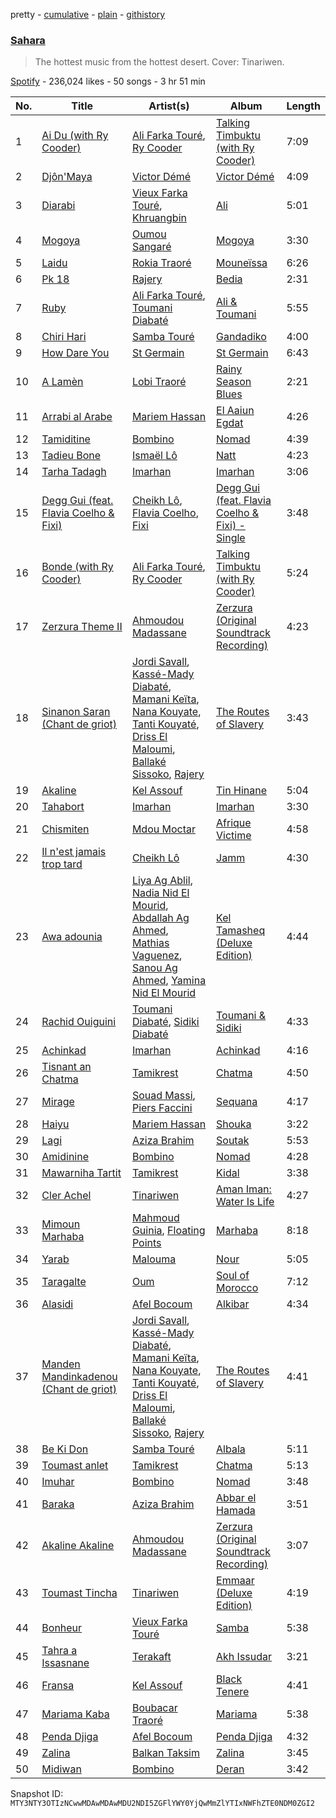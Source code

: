pretty - [cumulative](/playlists/cumulative/37i9dQZF1DWWuJFsTMqHYX.md) - [plain](/playlists/plain/37i9dQZF1DWWuJFsTMqHYX) - [githistory](https://github.githistory.xyz/mackorone/spotify-playlist-archive/blob/main/playlists/plain/37i9dQZF1DWWuJFsTMqHYX)

### [Sahara](https://open.spotify.com/playlist/37i9dQZF1DWWuJFsTMqHYX)

> The hottest music from the hottest desert\. Cover: Tinariwen.

[Spotify](https://open.spotify.com/user/spotify) - 236,024 likes - 50 songs - 3 hr 51 min

| No. | Title | Artist(s) | Album | Length |
|---|---|---|---|---|
| 1 | [Ai Du \(with Ry Cooder\)](https://open.spotify.com/track/3c6wivu78aLN7ZXp8UbpaI) | [Ali Farka Touré](https://open.spotify.com/artist/3mNygoyrEKLgo6sx0MzwOL), [Ry Cooder](https://open.spotify.com/artist/1CPwHx5lgVxv0rfcp7UXLx) | [Talking Timbuktu \(with Ry Cooder\)](https://open.spotify.com/album/2MSgPFGGgIn5EqLezjLpt9) | 7:09 |
| 2 | [Djôn'Maya](https://open.spotify.com/track/2JlQOgJZdvQ5YJrVxY13wQ) | [Victor Démé](https://open.spotify.com/artist/1FCJ4zmRfkGUOtY65Jettg) | [Victor Démé](https://open.spotify.com/album/4psXSB62XvHZ0c3fg2udob) | 4:09 |
| 3 | [Diarabi](https://open.spotify.com/track/36huM0UOR9A17TYAape2Xg) | [Vieux Farka Touré](https://open.spotify.com/artist/4PmxbsWP1u0TnvqcrIA9ze), [Khruangbin](https://open.spotify.com/artist/2mVVjNmdjXZZDvhgQWiakk) | [Ali](https://open.spotify.com/album/4dfAJiDQHQf4dGX0ZdtxPh) | 5:01 |
| 4 | [Mogoya](https://open.spotify.com/track/3aPOQ6TdIuAW8m1KZid1Hv) | [Oumou Sangaré](https://open.spotify.com/artist/65CKKZilbcSKkAPC9a5Mvh) | [Mogoya](https://open.spotify.com/album/43euCDOikmefRS29Y55pLX) | 3:30 |
| 5 | [Laidu](https://open.spotify.com/track/05CF4ATpqROLTQVYABNZ3W) | [Rokia Traoré](https://open.spotify.com/artist/6sz0k1q2aEtG5dxEgr4YWV) | [Mouneïssa](https://open.spotify.com/album/21Tj95e18stlS6SetlwqAa) | 6:26 |
| 6 | [Pk 18](https://open.spotify.com/track/2PdCpqwqkFbGB0dJXFMsvu) | [Rajery](https://open.spotify.com/artist/3PxqYlOoVs3HftCle5jaNB) | [Bedia](https://open.spotify.com/album/0kYFx3FSDDd4igHJ0ZGdWd) | 2:31 |
| 7 | [Ruby](https://open.spotify.com/track/56K7H3Ipsce0Csn2v4u8kZ) | [Ali Farka Touré](https://open.spotify.com/artist/3mNygoyrEKLgo6sx0MzwOL), [Toumani Diabaté](https://open.spotify.com/artist/2nCACYdIndYchzX4bxLcTW) | [Ali & Toumani](https://open.spotify.com/album/14uhq1loNIOTT23aRo4oCi) | 5:55 |
| 8 | [Chiri Hari](https://open.spotify.com/track/1YQmUOQUxVeHebdKBX6m71) | [Samba Touré](https://open.spotify.com/artist/3XHp0LmHYLkVBPsH3B66zi) | [Gandadiko](https://open.spotify.com/album/33aNFeKXCZ15cxpN5S9nSB) | 4:00 |
| 9 | [How Dare You](https://open.spotify.com/track/4W3W4cbErPT3JCW60IxKKj) | [St Germain](https://open.spotify.com/artist/484sZUYmnRXN84zmk3GY1n) | [St Germain](https://open.spotify.com/album/5ckt4gstaOg1VlCqyLtrLT) | 6:43 |
| 10 | [A Lamèn](https://open.spotify.com/track/4bT1rl9bnULJw7ivrXozfQ) | [Lobi Traoré](https://open.spotify.com/artist/5uycig9ettxM7vWsZt4Rzp) | [Rainy Season Blues](https://open.spotify.com/album/01PrHxFNvBdEZr99c03s3M) | 2:21 |
| 11 | [Arrabi al Arabe](https://open.spotify.com/track/4anx9dy5q5vU1B0kwNRmrR) | [Mariem Hassan](https://open.spotify.com/artist/6uDfHkEF9G0FoBa97NTr4O) | [El Aaiun Egdat](https://open.spotify.com/album/1M46BfgAnMu8p5P8DjUQ1p) | 4:26 |
| 12 | [Tamiditine](https://open.spotify.com/track/2st24VONuY9hqiGAPkhyua) | [Bombino](https://open.spotify.com/artist/7s4I6rDvTcdBDKElVbtsAN) | [Nomad](https://open.spotify.com/album/6Zv8PkjigCztS7AON6ZuZe) | 4:39 |
| 13 | [Tadieu Bone](https://open.spotify.com/track/2a5WbaVANXN8Dj4aNmBosD) | [Ismaël Lô](https://open.spotify.com/artist/4EBRPnSYtrfmwptEMOSCV8) | [Natt](https://open.spotify.com/album/4mIsprnNBBsFjR8xPu60TT) | 4:23 |
| 14 | [Tarha Tadagh](https://open.spotify.com/track/2LQwuRI1h4Q4qk4HzK9zE2) | [Imarhan](https://open.spotify.com/artist/1KQ1687z0hWSabx0YswG54) | [Imarhan](https://open.spotify.com/album/2aLKNhNF3szhUQY3AJoGgL) | 3:06 |
| 15 | [Degg Gui \(feat\. Flavia Coelho & Fixi\)](https://open.spotify.com/track/2m9TLj1eU3qZT895FOIm0v) | [Cheikh Lô](https://open.spotify.com/artist/6CFWXwqEBUi0UFoIIxmg9h), [Flavia Coelho](https://open.spotify.com/artist/4Lu4jDj4ky1wxvRDgL90tc), [Fixi](https://open.spotify.com/artist/4ZdJ35EaWtMCvdbczspFET) | [Degg Gui \(feat\. Flavia Coelho & Fixi\) \- Single](https://open.spotify.com/album/06B14KCKiA5UbBebBZiuLx) | 3:48 |
| 16 | [Bonde \(with Ry Cooder\)](https://open.spotify.com/track/7L5FEYVfpIEGHJOv6gZ6EW) | [Ali Farka Touré](https://open.spotify.com/artist/3mNygoyrEKLgo6sx0MzwOL), [Ry Cooder](https://open.spotify.com/artist/1CPwHx5lgVxv0rfcp7UXLx) | [Talking Timbuktu \(with Ry Cooder\)](https://open.spotify.com/album/2MSgPFGGgIn5EqLezjLpt9) | 5:24 |
| 17 | [Zerzura Theme II](https://open.spotify.com/track/4I7WbrlfomZlIv4mveJ76x) | [Ahmoudou Madassane](https://open.spotify.com/artist/5oQlmxzNKhiA2LWU40F6rm) | [Zerzura \(Original Soundtrack Recording\)](https://open.spotify.com/album/1YUKsFUMyCT59pqnOaWoAt) | 4:23 |
| 18 | [Sinanon Saran \(Chant de griot\)](https://open.spotify.com/track/1ASQZ8acmZj1IOFoXggUf9) | [Jordi Savall](https://open.spotify.com/artist/3faEZMpTmZFXpELU1EwWNL), [Kassé\-Mady Diabaté](https://open.spotify.com/artist/6N7tKxTPH9T8uU3TdBzphC), [Mamani Keïta](https://open.spotify.com/artist/5v8Qrpoya6Bf8Yaus5aVk6), [Nana Kouyate](https://open.spotify.com/artist/6l4EqiNfXnYMZhIGVvaiu0), [Tanti Kouyaté](https://open.spotify.com/artist/0EENHq2cnaZWYyQt4bL5Ey), [Driss El Maloumi](https://open.spotify.com/artist/2HnfCI3Zf6r0hWwGJ8p2aB), [Ballaké Sissoko](https://open.spotify.com/artist/0OQeMFqoRD5clB0cPYVbxY), [Rajery](https://open.spotify.com/artist/3PxqYlOoVs3HftCle5jaNB) | [The Routes of Slavery](https://open.spotify.com/album/5iRJeFmgDETMCRPFP0Y1pp) | 3:43 |
| 19 | [Akaline](https://open.spotify.com/track/0V9DjtOmk3yxz8HeEyxYsY) | [Kel Assouf](https://open.spotify.com/artist/5mu6VL20oyfrkqOW61w7p9) | [Tin Hinane](https://open.spotify.com/album/58tahxJBcMrtsbp0s3amh2) | 5:04 |
| 20 | [Tahabort](https://open.spotify.com/track/1fd4zR1mI316y8y8Yq5txJ) | [Imarhan](https://open.spotify.com/artist/1KQ1687z0hWSabx0YswG54) | [Imarhan](https://open.spotify.com/album/2aLKNhNF3szhUQY3AJoGgL) | 3:30 |
| 21 | [Chismiten](https://open.spotify.com/track/5RHN9R3BqScU4Jzu84U7pZ) | [Mdou Moctar](https://open.spotify.com/artist/48dgx7iGqLQ3E5KO3pzd94) | [Afrique Victime](https://open.spotify.com/album/3ZZMK1Hd8E9Uzj1Tycdlf2) | 4:58 |
| 22 | [Il n'est jamais trop tard](https://open.spotify.com/track/2YEs2mLzFu8RcdAHFQghhv) | [Cheikh Lô](https://open.spotify.com/artist/6CFWXwqEBUi0UFoIIxmg9h) | [Jamm](https://open.spotify.com/album/4sh5kAaYaucu6sFbAakF2y) | 4:30 |
| 23 | [Awa adounia](https://open.spotify.com/track/4oYwvjJ2Yq3Yn4Fqgn3uOg) | [Liya Ag Ablil](https://open.spotify.com/artist/5hMboy5Fq7s4pF0Q5ebJj5), [Nadia Nid El Mourid](https://open.spotify.com/artist/4Xuwu3Fe7lYLHIkvGVlpsb), [Abdallah Ag Ahmed](https://open.spotify.com/artist/1vve6wGaMkX00i8HShL2wS), [Mathias Vaguenez](https://open.spotify.com/artist/7w1rIetgb3qOd0TA5OEZ0d), [Sanou Ag Ahmed](https://open.spotify.com/artist/78RQ22utV6xA4BoB0dUQWY), [Yamina Nid El Mourid](https://open.spotify.com/artist/6yvYW6kcEnqrFPZc8CYoxS) | [Kel Tamasheq \(Deluxe Edition\)](https://open.spotify.com/album/2rMmfXa4lfk9o4vkcOeVRH) | 4:44 |
| 24 | [Rachid Ouiguini](https://open.spotify.com/track/6py8BqF0Lk1P8YoXXTRw5P) | [Toumani Diabaté](https://open.spotify.com/artist/2nCACYdIndYchzX4bxLcTW), [Sidiki Diabaté](https://open.spotify.com/artist/0ShXtJGjzmboEPVOvIdbQA) | [Toumani & Sidiki](https://open.spotify.com/album/0e9dYHAAknjGXVtXxKK3WV) | 4:33 |
| 25 | [Achinkad](https://open.spotify.com/track/3HsUImLYZkBYmCLAtvRFVl) | [Imarhan](https://open.spotify.com/artist/1KQ1687z0hWSabx0YswG54) | [Achinkad](https://open.spotify.com/album/18mh747W9C4QbHRDhSZUjr) | 4:16 |
| 26 | [Tisnant an Chatma](https://open.spotify.com/track/32ORiXJSpjsxEBh53n03U4) | [Tamikrest](https://open.spotify.com/artist/6nZ1wn9URV4oWk4UKuG872) | [Chatma](https://open.spotify.com/album/0VI8LrJKHMN1S9hloXGMlU) | 4:50 |
| 27 | [Mirage](https://open.spotify.com/track/3b45LikcYpvV5YQE4XcnZI) | [Souad Massi](https://open.spotify.com/artist/0oXFsuB6XBuDTsXJgplR7k), [Piers Faccini](https://open.spotify.com/artist/2hK2gWQ2TequHGKZe5dzHd) | [Sequana](https://open.spotify.com/album/64Uwr6ZmYrBNABToF47PRN) | 4:17 |
| 28 | [Haiyu](https://open.spotify.com/track/4s86JE28MM4q3xPmBGI6rn) | [Mariem Hassan](https://open.spotify.com/artist/6uDfHkEF9G0FoBa97NTr4O) | [Shouka](https://open.spotify.com/album/1lrkLv77tMMSjoihcvDVK0) | 3:22 |
| 29 | [Lagi](https://open.spotify.com/track/6T0wxfTmgWw67QM6IJQvU4) | [Aziza Brahim](https://open.spotify.com/artist/0ydDa6afIYote2AtmgSycS) | [Soutak](https://open.spotify.com/album/4X7wSphcqgl8gvqdnOQkbB) | 5:53 |
| 30 | [Amidinine](https://open.spotify.com/track/0JRBZ5RZGLhZKUoDIgaxQc) | [Bombino](https://open.spotify.com/artist/7s4I6rDvTcdBDKElVbtsAN) | [Nomad](https://open.spotify.com/album/6Zv8PkjigCztS7AON6ZuZe) | 4:28 |
| 31 | [Mawarniha Tartit](https://open.spotify.com/track/6KnZ9iov6qX5ZZBLS0pUPF) | [Tamikrest](https://open.spotify.com/artist/6nZ1wn9URV4oWk4UKuG872) | [Kidal](https://open.spotify.com/album/5OomumBipFPjdcXld2zJQc) | 3:38 |
| 32 | [Cler Achel](https://open.spotify.com/track/1sXLitmQULzwiWR8D38Ekw) | [Tinariwen](https://open.spotify.com/artist/2sf2owtFSCvz2MLfxmNdkb) | [Aman Iman: Water Is Life](https://open.spotify.com/album/2kV0ipibYRkAjrcxCd1Co0) | 4:27 |
| 33 | [Mimoun Marhaba](https://open.spotify.com/track/68tS8zt1kpPHxunJ7Xq4PI) | [Mahmoud Guinia](https://open.spotify.com/artist/0pvLXdsgWnpJClomaQ41JQ), [Floating Points](https://open.spotify.com/artist/2AR42Ur9PcchQDtEdwkv4L) | [Marhaba](https://open.spotify.com/album/7g5cShRnbgXW9xwQjKNFow) | 8:18 |
| 34 | [Yarab](https://open.spotify.com/track/4DdoInAoNy6cT6Z1AAj6vX) | [Malouma](https://open.spotify.com/artist/0TuCYPg3Na5TogmBIEl7T5) | [Nour](https://open.spotify.com/album/6KGuLkvq9MNHbK4ttF0vx3) | 5:05 |
| 35 | [Taragalte](https://open.spotify.com/track/0g9YOykbhG0jhDW2m4Y3w8) | [Oum](https://open.spotify.com/artist/4io8n4UJrGAd0T3uf2S72f) | [Soul of Morocco](https://open.spotify.com/album/1C00IcQUmLjluDOZjgxUM5) | 7:12 |
| 36 | [Alasidi](https://open.spotify.com/track/5RhFZ82NnuUrRxQOWphUI3) | [Afel Bocoum](https://open.spotify.com/artist/06Ib5crxFFg8jg3q8ZP77W) | [Alkibar](https://open.spotify.com/album/2iYA7xvN6sFDWgwFYvOInV) | 4:34 |
| 37 | [Manden Mandinkadenou \(Chant de griot\)](https://open.spotify.com/track/0irBIwMyqnB2MtUww6P6iY) | [Jordi Savall](https://open.spotify.com/artist/3faEZMpTmZFXpELU1EwWNL), [Kassé\-Mady Diabaté](https://open.spotify.com/artist/6N7tKxTPH9T8uU3TdBzphC), [Mamani Keïta](https://open.spotify.com/artist/5v8Qrpoya6Bf8Yaus5aVk6), [Nana Kouyate](https://open.spotify.com/artist/6l4EqiNfXnYMZhIGVvaiu0), [Tanti Kouyaté](https://open.spotify.com/artist/0EENHq2cnaZWYyQt4bL5Ey), [Driss El Maloumi](https://open.spotify.com/artist/2HnfCI3Zf6r0hWwGJ8p2aB), [Ballaké Sissoko](https://open.spotify.com/artist/0OQeMFqoRD5clB0cPYVbxY), [Rajery](https://open.spotify.com/artist/3PxqYlOoVs3HftCle5jaNB) | [The Routes of Slavery](https://open.spotify.com/album/5iRJeFmgDETMCRPFP0Y1pp) | 4:41 |
| 38 | [Be Ki Don](https://open.spotify.com/track/5JMebtqw62DkVHPsUJMKvh) | [Samba Touré](https://open.spotify.com/artist/3XHp0LmHYLkVBPsH3B66zi) | [Albala](https://open.spotify.com/album/2ATFSmZ538NkNHgLM95YFH) | 5:11 |
| 39 | [Toumast anlet](https://open.spotify.com/track/09n4VZqxSvFJfdtyV0HbCV) | [Tamikrest](https://open.spotify.com/artist/6nZ1wn9URV4oWk4UKuG872) | [Chatma](https://open.spotify.com/album/0VI8LrJKHMN1S9hloXGMlU) | 5:13 |
| 40 | [Imuhar](https://open.spotify.com/track/0Lo6q647IUY2xo2kZZszw2) | [Bombino](https://open.spotify.com/artist/7s4I6rDvTcdBDKElVbtsAN) | [Nomad](https://open.spotify.com/album/6Zv8PkjigCztS7AON6ZuZe) | 3:48 |
| 41 | [Baraka](https://open.spotify.com/track/1aCV7ocnKXsLSb0oX2dmup) | [Aziza Brahim](https://open.spotify.com/artist/0ydDa6afIYote2AtmgSycS) | [Abbar el Hamada](https://open.spotify.com/album/1TVWhiqo2BlNO1rxB1exn3) | 3:51 |
| 42 | [Akaline Akaline](https://open.spotify.com/track/6qQhWIowgtVSz6UFJvG5Ku) | [Ahmoudou Madassane](https://open.spotify.com/artist/5oQlmxzNKhiA2LWU40F6rm) | [Zerzura \(Original Soundtrack Recording\)](https://open.spotify.com/album/1YUKsFUMyCT59pqnOaWoAt) | 3:07 |
| 43 | [Toumast Tincha](https://open.spotify.com/track/0oiAiwEtUaKEWLBz6O4ord) | [Tinariwen](https://open.spotify.com/artist/2sf2owtFSCvz2MLfxmNdkb) | [Emmaar \(Deluxe Edition\)](https://open.spotify.com/album/3Dg5g42nMxdrJIuxhXxFTH) | 4:19 |
| 44 | [Bonheur](https://open.spotify.com/track/5kViRh5yrBIftTjX44FMwJ) | [Vieux Farka Touré](https://open.spotify.com/artist/4PmxbsWP1u0TnvqcrIA9ze) | [Samba](https://open.spotify.com/album/4nMZahJAJVwPJxFT8d9rbN) | 5:38 |
| 45 | [Tahra a Issasnane](https://open.spotify.com/track/51y5kEOYPs4JHFgbPTvuKe) | [Terakaft](https://open.spotify.com/artist/0UtqyB9qf6oA6B7SeTjLue) | [Akh Issudar](https://open.spotify.com/album/0grlHQW8BkVTcEaW0QqTPx) | 3:21 |
| 46 | [Fransa](https://open.spotify.com/track/3N6ddWSmrMFvZkGFBU4Ike) | [Kel Assouf](https://open.spotify.com/artist/5mu6VL20oyfrkqOW61w7p9) | [Black Tenere](https://open.spotify.com/album/2szNhyx4lm9LoUU8KnUN6b) | 4:41 |
| 47 | [Mariama Kaba](https://open.spotify.com/track/5bnDe8MjKs8mQnNTXq2yNJ) | [Boubacar Traoré](https://open.spotify.com/artist/63Bilw49Uv4s2wnovytDVU) | [Mariama](https://open.spotify.com/album/0Byaou7HBAyyOsoSGpp2hI) | 5:38 |
| 48 | [Penda Djiga](https://open.spotify.com/track/0ra3K6wNCFVYTu2AFsmiR7) | [Afel Bocoum](https://open.spotify.com/artist/06Ib5crxFFg8jg3q8ZP77W) | [Penda Djiga](https://open.spotify.com/album/4eIINnCLgKF5hUcXyk0dIE) | 4:32 |
| 49 | [Zalina](https://open.spotify.com/track/7LFTVgFCNdNghawWIfN3OX) | [Balkan Taksim](https://open.spotify.com/artist/70oqqBR2WFsDZP6JhLvYpm) | [Zalina](https://open.spotify.com/album/1sAs3dT1gJQJqKuKHCyg31) | 3:45 |
| 50 | [Midiwan](https://open.spotify.com/track/3uQZlQyED9BvADK1JWXIzl) | [Bombino](https://open.spotify.com/artist/7s4I6rDvTcdBDKElVbtsAN) | [Deran](https://open.spotify.com/album/2Gm3Wy05MApR47NZmRo1DW) | 3:42 |

Snapshot ID: `MTY3NTY3OTIzNCwwMDAwMDAwMDU2NDI5ZGFlYWY0YjQwMmZlYTIxNWFhZTE0NDM0ZGI2`
